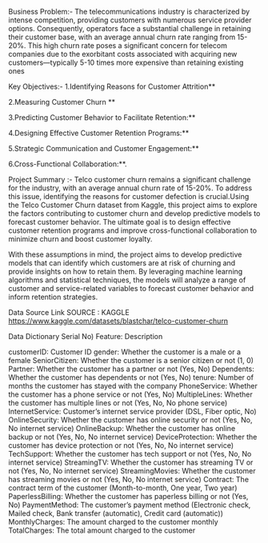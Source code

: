 Business Problem:-
The telecommunications industry is characterized by intense competition, providing customers with numerous service provider options. Consequently, operators face a substantial challenge in retaining their customer base, with an average annual churn rate ranging from 15-20%. This high churn rate poses a significant concern for telecom companies due to the exorbitant costs associated with acquiring new customers—typically 5-10 times more expensive than retaining existing ones

Key Objectives:-
1.Identifying Reasons for Customer Attrition**

2.Measuring Customer Churn **

3.Predicting Customer Behavior to Facilitate Retention:**

4.Designing Effective Customer Retention Programs:**

5.Strategic Communication and Customer Engagement:**

6.Cross-Functional Collaboration:**.

Project Summary :-
Telco customer churn remains a significant challenge for the industry, with an average annual churn rate of 15-20%. To address this issue, identifying the reasons for customer defection is crucial.Using the Telco Customer Churn dataset from Kaggle, this project aims to explore the factors contributing to customer churn and develop predictive models to forecast customer behavior. The ultimate goal is to design effective customer retention programs and improve cross-functional collaboration to minimize churn and boost customer loyalty.

With these assumptions in mind, the project aims to develop predictive models that can identify which customers are at risk of churning and provide insights on how to retain them. By leveraging machine learning algorithms and statistical techniques, the models will analyze a range of customer and service-related variables to forecast customer behavior and inform retention strategies.

Data Source Link
SOURCE : KAGGLE https://www.kaggle.com/datasets/blastchar/telco-customer-churn

Data Dictionary
Serial No) Feature: Description

customerID: Customer ID
gender: Whether the customer is a male or a female
SeniorCitizen: Whether the customer is a senior citizen or not (1, 0)
Partner: Whether the customer has a partner or not (Yes, No)
Dependents: Whether the customer has dependents or not (Yes, No)
tenure: Number of months the customer has stayed with the company
PhoneService: Whether the customer has a phone service or not (Yes, No)
MultipleLines: Whether the customer has multiple lines or not (Yes, No, No phone service)
InternetService: Customer’s internet service provider (DSL, Fiber optic, No)
OnlineSecurity: Whether the customer has online security or not (Yes, No, No internet service)
OnlineBackup: Whether the customer has online backup or not (Yes, No, No internet service)
DeviceProtection: Whether the customer has device protection or not (Yes, No, No internet service)
TechSupport: Whether the customer has tech support or not (Yes, No, No internet service)
StreamingTV: Whether the customer has streaming TV or not (Yes, No, No internet service)
StreamingMovies: Whether the customer has streaming movies or not (Yes, No, No internet service)
Contract: The contract term of the customer (Month-to-month, One year, Two year)
PaperlessBilling: Whether the customer has paperless billing or not (Yes, No)
PaymentMethod: The customer’s payment method (Electronic check, Mailed check, Bank transfer (automatic), Credit card (automatic))
MonthlyCharges: The amount charged to the customer monthly
TotalCharges: The total amount charged to the customer
